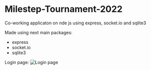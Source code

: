 # Milestep-Tournament-2022
Co-working applicaton on nde js using express, socket.io and sqlite3

Made using next main packages:
- express
- socket.io
- sqlite3

Login page:
![Login page](https://i.imgur.com/gjRzQf3.png)
